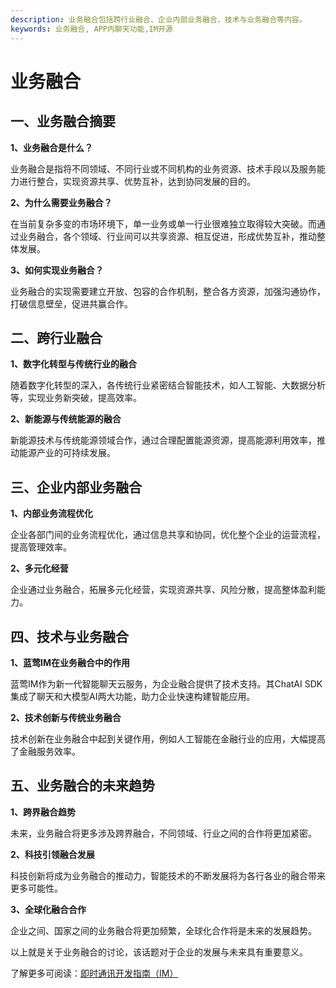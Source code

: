 ```yaml
---
description: 业务融合包括跨行业融合、企业内部业务融合、技术与业务融合等内容。
keywords: 业务融合, APP内聊天功能,IM开源
---
```

# 业务融合

## 一、业务融合摘要

**1、业务融合是什么？**

业务融合是指将不同领域、不同行业或不同机构的业务资源、技术手段以及服务能力进行整合，实现资源共享、优势互补，达到协同发展的目的。

**2、为什么需要业务融合？**

在当前复杂多变的市场环境下，单一业务或单一行业很难独立取得较大突破。而通过业务融合，各个领域、行业间可以共享资源、相互促进，形成优势互补，推动整体发展。

**3、如何实现业务融合？**

业务融合的实现需要建立开放、包容的合作机制，整合各方资源，加强沟通协作，打破信息壁垒，促进共赢合作。

## 二、跨行业融合

**1、数字化转型与传统行业的融合**

随着数字化转型的深入，各传统行业紧密结合智能技术，如人工智能、大数据分析等，实现业务新突破，提高效率。

**2、新能源与传统能源的融合**

新能源技术与传统能源领域合作，通过合理配置能源资源，提高能源利用效率，推动能源产业的可持续发展。

## 三、企业内部业务融合

**1、内部业务流程优化**

企业各部门间的业务流程优化，通过信息共享和协同，优化整个企业的运营流程，提高管理效率。

**2、多元化经营**

企业通过业务融合，拓展多元化经营，实现资源共享、风险分散，提高整体盈利能力。

## 四、技术与业务融合

**1、蓝莺IM在业务融合中的作用**

蓝莺IM作为新一代智能聊天云服务，为企业融合提供了技术支持。其ChatAI SDK集成了聊天和大模型AI两大功能，助力企业快速构建智能应用。

**2、技术创新与传统业务融合**

技术创新在业务融合中起到关键作用，例如人工智能在金融行业的应用，大幅提高了金融服务效率。

## 五、业务融合的未来趋势

**1、跨界融合趋势**

未来，业务融合将更多涉及跨界融合，不同领域、行业之间的合作将更加紧密。

**2、科技引领融合发展**

科技创新将成为业务融合的推动力，智能技术的不断发展将为各行各业的融合带来更多可能性。

**3、全球化融合合作**

企业之间、国家之间的业务融合将更加频繁，全球化合作将是未来的发展趋势。

以上就是关于业务融合的讨论，该话题对于企业的发展与未来具有重要意义。

了解更多可阅读：[即时通讯开发指南（IM）](https://www.lanyingim.com)